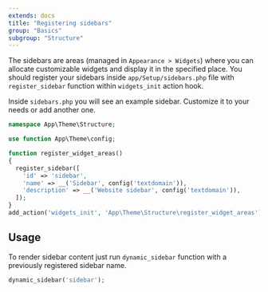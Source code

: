 ```yaml
---
extends: docs
title: "Registering sidebars"
group: "Basics"
subgroup: "Structure"
---
```


The sidebars are areas (managed in `Appearance > Widgets`) where you can allocate customizable widgets and display it in the specified place. You should register your sidebars inside `app/Setup/sidebars.php` file with `register_sidebar` function within `widgets_init` action hook.

Inside `sidebars.php` you will see an example sidebar. Customize it to your needs or add another one.

```php
namespace App\Theme\Structure;

use function App\Theme\config;

function register_widget_areas()
{
  register_sidebar([
    'id' => 'sidebar',
    'name' => __('Sidebar', config('textdomain')),
    'description' => __('Website sidebar', config('textdomain')),
  ]);
}
add_action('widgets_init', 'App\Theme\Structure\register_widget_areas');
```

## Usage

To render sidebar content just run `dynamic_sidebar` function with a previously registered sidebar name.

```php
dynamic_sidebar('sidebar');
```
